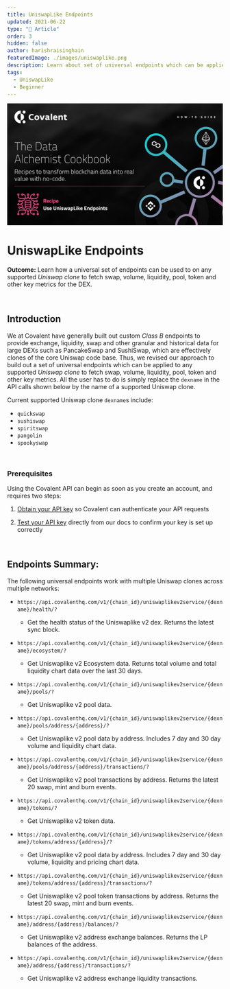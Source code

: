 ```yaml
---
title: UniswapLike Endpoints
updated: 2021-06-22
type: "📝 Article"
order: 3
hidden: false
author: harishraisinghain
featuredImage: ./images/uniswaplike.png
description: Learn about set of universal endpoints which can be applied to any supported Uniswap clone.
tags: 
  - UniswapLike
  - Beginner
---
```


![UniswapLike Banner](./images/uniswaplike.png)


# UniswapLike Endpoints
<Aside>

**Outcome:** Learn how a universal set of endpoints can be used to on any supported *Uniswap clone* to fetch swap, volume, liquidity, pool, token and other key metrics for the DEX. 

</Aside>

&nbsp;
## Introduction
We at Covalent have generally built out custom *Class B* endpoints to provide exchange, liquidity, swap and other granular and historical data for large DEXs such as PancakeSwap and SushiSwap, which are effectively clones of the core Uniswap code base. Thus, we revised our approach to build out a set of universal endpoints which can be applied to any supported *Uniswap clone* to fetch swap, volume, liquidity, pool, token and other key metrics. All the user has to do is simply replace the `dexname` in the API calls shown below by the name of a supported Uniswap clone.   

<Aside>

Current supported Uniswap clone `dexname`s include:
* `quickswap`
* `sushiswap`
* `spiritswap`
* `pangolin`
* `spookyswap`

</Aside>


&nbsp;
### Prerequisites

<Aside>

Using the Covalent API can begin as soon as you create an account, and requires two steps:

1. [Obtain your API key](https://www.covalenthq.com/platform/#/auth/register) so Covalent can authenticate your API requests

2. [Test your API key](https://www.covalenthq.com/docs/api/) directly from our docs to confirm your key is set up correctly

</Aside>

&nbsp;
## Endpoints Summary:
The following universal endpoints work with multiple Uniswap clones across multiple networks: 

<Definitions>

- `https://api.covalenthq.com/v1/{chain_id}/uniswaplikev2service/{dexname}/health/?`
  - Get the health status of the Uniswaplike v2 dex. Returns the latest sync block.

- `https://api.covalenthq.com/v1/{chain_id}/uniswaplikev2service/{dexname}/ecosystem/?`
  - Get Uniswaplike v2 Ecosystem data. Returns total volume and total liquidity chart data over the last 30 days.

- `https://api.covalenthq.com/v1/{chain_id}/uniswaplikev2service/{dexname}/pools/?`
  - Get Uniswaplike v2 pool data.

- `https://api.covalenthq.com/v1/{chain_id}/uniswaplikev2service/{dexname}/pools/address/{address}/?`
  - Get Uniswaplike v2 pool data by address. Includes 7 day and 30 day volume and liquidity chart data.

- `https://api.covalenthq.com/v1/{chain_id}/uniswaplikev2service/{dexname}/pools/address/{address}/transactions/?`
  - Get Uniswaplike v2 pool transactions by address. Returns the latest 20 swap, mint and burn events.

- `https://api.covalenthq.com/v1/{chain_id}/uniswaplikev2service/{dexname}/tokens/?`
  - Get Uniswaplike v2 token data.

- `https://api.covalenthq.com/v1/{chain_id}/uniswaplikev2service/{dexname}/tokens/address/{address}/?`
  - Get Uniswaplike v2 pool data by address. Includes 7 day and 30 day volume, liquidity and pricing chart data.

- `https://api.covalenthq.com/v1/{chain_id}/uniswaplikev2service/{dexname}/tokens/address/{address}/transactions/?`
  - Get Uniswaplike v2 pool token transactions by address. Returns the latest 20 swap, mint and burn events.

- `https://api.covalenthq.com/v1/{chain_id}/uniswaplikev2service/{dexname}/address/{address}/balances/?`
  - Get Uniswaplike v2 address exchange balances. Returns the LP balances of the address.

- `https://api.covalenthq.com/v1/{chain_id}/uniswaplikev2service/{dexname}/address/{address}/transactions/?`
  - Get Uniswaplike v2 address exchange liquidity transactions.

</Definitions>


